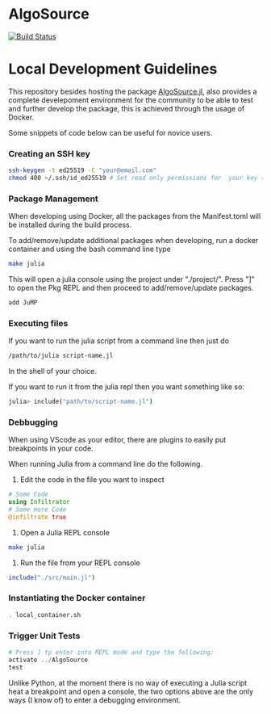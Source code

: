 # AlgoSource

[![Build Status](https://github.com/brunocastroibarburu94/AlgoSource.jl/actions/workflows/CI.yml/badge.svg?branch=main)](https://github.com/brunocastroibarburu94/AlgoSource.jl/actions/workflows/CI.yml?query=branch%3Amain)




# Local Development Guidelines
This repository besides hosting the package [AlgoSource.jl](https://github.com/brunocastroibarburu94/AlgoSource.jl), also provides a complete develepoment environment for the community to be able to test and further develop the package, this is achieved through the usage of Docker.

Some snippets of code below can be useful for novice users.

### Creating an SSH key
```bash
ssh-keygen -t ed25519 -C "your@email.com"
chmod 400 ~/.ssh/id_ed25519 # Set read only permissions for  your key (surface it in /root/.ssh) it saves time as is the default configuration.
```

### Package Management ###
When developing using Docker, all the packages from the Manifest.toml will be installed during the build process.

To add/remove/update additional packages when developing, run a docker container and using the bash command line type
```bash
make julia
```
This will open a julia console using the project under "./project/". Press "]" to open the Pkg REPL and then proceed to add/remove/update packages.
```bash
add JuMP
```

### Executing files
If you want to run the julia script from a command line then just do
```bash
/path/to/julia script-name.jl
```
In the shell of your choice.

If you want to run it from the julia repl then you want something like so:
```bash
julia> include("path/to/script-name.jl")
```

### Debbugging
When using VScode as your editor, there are plugins to easily put breakpoints in your code.<br>

When running Julia from a command line do the following.
1. Edit the code in the file you want to inspect
```julia
# Some Code 
using Infiltrator
# Some more Code
@infiltrate true 
```
1. Open a Julia REPL console
```bash
make julia
```
1. Run the file from your REPL console
```julia
include("./src/main.jl")
```


### Instantiating the Docker container
```bash
. local_container.sh
```


### Trigger Unit Tests
```julia
# Press ] tp enter into REPL mode and type the following:
activate ../AlgoSource
test
```


Unlike Python, at the moment there is no way of executing a Julia script heat a breakpoint and open a console, the two options above are the only ways (I know of) to enter a debugging environment.